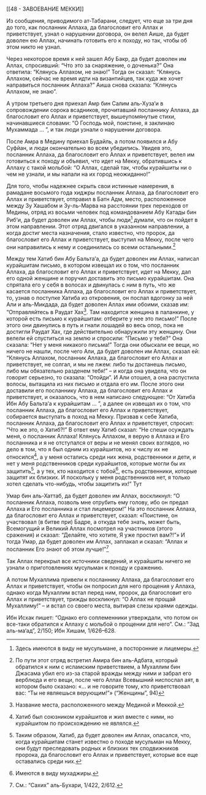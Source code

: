 [[48 - ЗАВОЕВАНИЕ МЕККИ]]

Из сообщения, приводимого ат-Табарани, следует, что еще за три дня до того, как посланник Аллаха, да благословит его Аллах и приветствует, узнал о нарушении договора, он велел Аише, да будет доволен ею Аллах, начинать готовить его к походу, но так, чтобы об этом никто не узнал.

Через некоторое время к ней зашел Абу Бакр, да будет доволен им Аллах, спросивший: “Что это за снаряжение, о доченька?” Она ответила: “Клянусь Аллахом, не знаю!” Тогда он сказал: “Клянусь Аллахом, сейчас не время идти на византийцев, так куда же хочет направиться посланник Аллаха?” Аиша снова сказала: “Клянусь Аллахом, не знаю”.

А утром третьего дня приехал Амр бин Салим аль-Хуза‘и в сопровождении сорока всадников, прочитавший посланнику Аллаха, да благословит его Аллах и приветствует, вышеупомянутые стихи, начинавшиеся словами: “О Господь мой, поистине, я заклинаю Мухаммада … ”, и так люди узнали о нарушении договора.

После Амра в Медину приехал Будайль, а потом появился и Абу Суфйан, и люди окончательно во всем убедились. Увидев это, посланник Аллаха, да благословит его Аллах и приветствует, велел им готовиться к походу и объявил, что идет на Мекку, обратившись к Аллаху с такой мольбой: “О Аллах, сделай так, чтобы курайшиты ни о чем не узнали, и мы напали на их город неожиданно!”

Для того, чтобы надежнее скрыть свои истинные намерения, в рамадане восьмого года хиджры посланник Аллаха, да благословит его Аллах и приветствует, отправил в Батн Адм, место, расположенное между Зу Хашабом и Зу-ль-Марва на расстоянии трех переходов от Медины, отряд из восьми человек под командованием Абу Катады бин Риб‘и, да будет доволен им Аллах, чтобы люди[^1] думали, что он пойдет в этом направлении. Этот отряд двигался в указанном направлении, а когда достиг места назначения, стало известно, что пророк, да благословит его Аллах и приветствует, выступил на Мекку, после чего они направились к нему и соединились со всеми остальными.[^2]

Между тем Хатиб бин Абу Бальта‘а, да будет доволен им Аллах, написал курайшитам письмо, в котором извещал их о том, что посланник Аллаха, да благословит его Аллах и приветствует, идет на Мекку, дал его одной женщине и поручил доставить это письмо курайшитам. Она спрятала его у себя в волосах и двинулась с ним в путь, что же касается посланника Аллаха, да благословит его Аллах и приветствует, то, узнав о поступке Хатиба из откровения, он послал вдогонку за ней Али и аль-Микдада, да будет доволен Аллах ими обоими, сказав им: “Отправляйтесь в Раудат Хах[^3]. Там находится женщина в паланкине, у которой есть письмо к курайшитам: отберите у нее это письмо!” После этого они двинулись в путь и гнали лошадей во весь опор, пока не достигли Раудат Хах, где действительно обнаружили эту женщину. Они велели ей спуститься на землю и спросили: “Письмо у тебя?” Она сказала: “Нет у меня никакого письма!” Тогда они обыскали ее вещи, но ничего не нашли, после чего Али, да будет доволен им Аллах, сказал ей: “Клянусь Аллахом, посланник Аллаха, да благословит его Аллах и приветствует, не солгал, и мы не лжем: либо ты достанешь письмо, либо мы обязательно разденем тебя!” – и когда она увидела, что он говорит серьезно, то сказала: “Отойди”. И Али отошел, а она распустила волосы, вытащила из них письмо и отдала его им. После этого они доставили его посланнику Аллаха, да благословит его Аллах и приветствует, и оказалось, что в нем написано следующее: “От Хатиба Ибн Абу Бальта‘а к курайшитам … ”, а далее он извещал их о том, что посланник Аллаха, да благословит его Аллах и приветствует, собирается выступать в поход на Мекку. Призвав к себе Хатиба, посланник Аллаха, да благословит его Аллах и приветствует, спросил: “Что же это, о Хатиб?!” В ответ ему Хатиб сказал: “Не спеши осуждать меня, о посланник Аллаха! Клянусь Аллахом, я верую в Аллаха и Его посланника и я не отступался от веры и не менял своих взглядов, но дело в том, что я был одним из курайшитов, но к числу их не относился[^4], а у меня остались среди них жена, родственники и дети, и нет у меня родственников среди курайшитов, которые могли бы их защитить[^5], а у тех, кто находится с тобой[^6], есть родственники, которые защитят их близких. И поскольку у меня родственников нет, я только хотел сделать что-нибудь, чтобы защитить их!” Тут 

Умар бин аль-Хаттаб, да будет доволен им Аллах, воскликнул: “О посланник Аллаха, позволь мне отрубить ему голову, ибо он предал Аллаха и Его посланника и стал лицемером!” На это посланник Аллаха, да благословит его Аллах и приветствует, сказал: «Поистине, он участвовал (в битве при) Бадре, а откуда тебе знать, может быть, Всемогущий и Великий Аллах посмотрел на участников (этого сражения) и сказал: “Делайте, что хотите, Я уже простил вам?!”» И тогда Умар, да будет доволен им Аллах, заплакал и сказал: “Аллах и посланник Его знают об этом лучше!”[^7]

Так Аллах перекрыл все источники сведений, и курайшиты ничего не узнали о приготовлениях мусульман к походу и сражению.

[^1]: Здесь имеются в виду не мусульмане, а посторонние и лицемеры.

[^2]: По пути этот отряд встретил Амира бин аль-Адбата, который обратился к ним с исламским приветствием, а Мухаллим бин Джасама убил его из-за старой вражды между ними и забрал его верблюда и его вещи, после чего Аллах Всевышний ниспослал аят, в котором было сказано: «… и не говорите тому, кто приветствовал вас: “Ты не являешься верующим!”» (“Женщины”, 94)

А потом Мухаллима привели к посланнику Аллаха, да благословит его Аллах и приветствует, чтобы он попросил для него прощения у Аллаха, однако когда Мухаллим встал перед ним, пророк, да благословит его Аллах и приветствует, трижды воскликнул: “О Аллах не прощай Мухаллиму!” – и встал со своего места, вытирая слезы краями одежды.

Ибн Исхак пишет: “Однако его соплеменники утверждали, что потом он все-таки обратился к Аллаху с мольбой о прощении для него”. См.: “Зад аль-ма‘ад”, 2/150; Ибн Хишам, 1/626–628.

[^3]: Название места, расположенного между Мединой и Меккой.

[^4]: Хатиб был союзником курайшитов и жил вместе с ними, но курайшитом по происхождению не являлся.

[^5]: Таким образом, Хатиб, да будет доволен им Аллах, опасался, что, когда курайшитам станет известно о походе мусульман на Мекку, они будут преследовать родных и близких тех сподвижников пророка, да благословит его Аллах и приветствует, которые все еще оставались среди них.

[^6]: Имеются в виду мухаджиры.

[^7]: См.: “Сахих” аль-Бухари, 1/422, 2/612.

